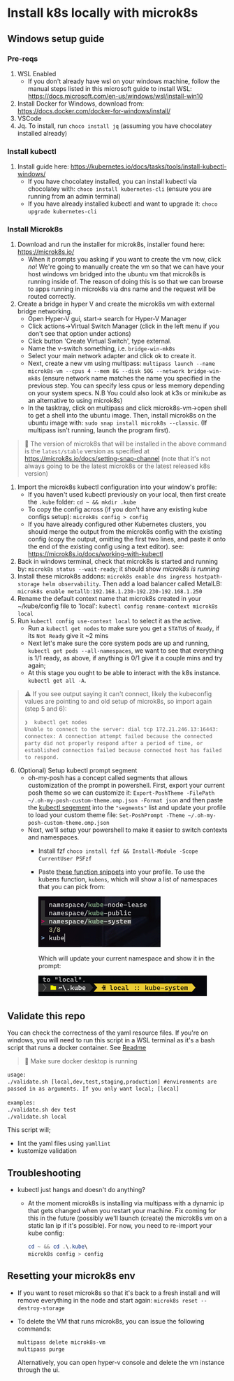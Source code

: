 # Install k8s locally with microk8s

## Windows setup guide

### Pre-reqs

1. WSL Enabled
    * If you don't already have wsl on your windows machine, follow the manual steps listed in this microsoft guide to install WSL: <https://docs.microsoft.com/en-us/windows/wsl/install-win10>
2. Install Docker for Windows, download from: <https://docs.docker.com/docker-for-windows/install/>
3. VSCode
4. Jq. To install, run `choco install jq` (assuming you have chocolatey installed already)

### Install kubectl

1. Install guide here: <https://kubernetes.io/docs/tasks/tools/install-kubectl-windows/>
    * If you have chocolatey installed, you can install kubectl via chocolatey with: `choco install kubernetes-cli` (ensure you are running from an admin terminal)
    * If you have already installed kubectl and want to upgrade it: `choco upgrade kubernetes-cli`

### Install Microk8s

1. Download and run the installer for microk8s, installer found here: <https://microk8s.io/>
    * When it prompts you asking if you want to create the vm now, click *no*! We're going to manually create the vm so that we can have your host windows vm bridged into the ubuntu vm that microk8s is running inside of. The reason of doing this is so that we can browse to apps running in microk8s via dns name and the request will be routed correctly.
2. Create a bridge in hyper V and create the microk8s vm with external bridge networking.
    * Open Hyper-V gui, start-> search for Hyper-V Manager
    * Click actions->Virtual Switch Manager (click in the left menu if you don't see that option under actions)
    * Click button 'Create Virtual Switch', type external.
    * Name the v-switch something, i.e. `bridge-win-mk8s`
    * Select your main network adapter and click ok to create it.
    * Next, create a new vm using multipass: `multipass launch --name microk8s-vm --cpus 4 --mem 8G --disk 50G --network bridge-win-mk8s` (ensure network name matches the name you specified in the previous step. You can specify less cpus or less memory depending on your system specs. N.B You could also look at k3s or minikube as an alternative to using microk8s)
    * In the tasktray, click on multipass and click microk8s-vm->open shell to get a shell into the ubuntu image. Then, install microk8s on the ubuntu image with: `sudo snap install microk8s --classic`. (If multipass isn't running, launch the program first).
  
> :raising_hand: The version of microk8s that will be installed in the above command is the `latest/stable` version as specified at <https://microk8s.io/docs/setting-snap-channel> (note that it's not always going to be the latest microk8s or the latest released k8s version)

1. Import the microk8s kubectl configuration into your window's profile:
    * If you haven't used kubectl previously on your local, then first create the `.kube` folder: `cd ~ && mkdir .kube`
    * To copy the config across (if you don't have any existing kube configs setup): `microk8s config > config`
    * If you have already configured other Kubernetes clusters, you should merge the output from the microk8s config with the existing config (copy the output, omitting the first two lines, and paste it onto the end of the existing config using a text editor). see: https://microk8s.io/docs/working-with-kubectl
2. Back in windows terminal, check that microk8s is started and running by: `microk8s status --wait-ready`; it should show *microk8s is running*
3. Install these microk8s addons: `microk8s enable dns ingress hostpath-storage helm observability`. Then add a load balancer called MetalLB: `microk8s enable metallb:192.168.1.230-192.230-192.168.1.250`
4. Rename the default context name that microk8s created in your ~/kube/config file to 'local': `kubectl config rename-context microk8s local` 
5. Run `kubectl config use-context local` to select it as the active.
    * Run a `kubectl get nodes` to make sure you get a `STATUS` of `Ready`, if its `Not Ready` give it ~2 mins
    * Next let's make sure the core system pods are up and running, `kubectl get pods --all-namespaces`, we want to see that everything is 1/1 ready, as above, if anything is 0/1 give it a couple mins and try again;
    * At this stage you ought to be able to interact with the k8s instance. `kubectl get all -A`.

> :warning: If you see output saying it can't connect, likely the kubeconfig values are pointing to and old setup of microk8s, so import again (step 5 and 6): 
> ``` 
> ❯  kubectl get nodes 
> Unable to connect to the server: dial tcp 172.21.246.13:16443: connectex: A connection attempt failed because the connected party did not properly respond after a period of time, or established connection failed because connected host has failed to respond.
> ```

6. (Optional) Setup kubectl prompt segment
    * oh-my-posh has a concept called segments that allows customization of the prompt in powershell. First, export your current posh theme so we can customize it: `Export-PoshTheme -FilePath ~/.oh-my-posh-custom-theme.omp.json -Format json` and then paste the [kubectl segement](https://ohmyposh.dev/docs/segments/kubectl) into the `"segments"` list and update your profile to load your custom theme file: `Set-PoshPrompt -Theme ~/.oh-my-posh-custom-theme.omp.json`
    * Next, we'll setup your powershell to make it easier to switch contexts and namespaces.
        * Install fzf `choco install fzf && Install-Module -Scope CurrentUser PSFzf`
        * Paste [these function snippets](https://medium.com/dataseries/handy-kubernetes-context-namespace-switcher-for-powershell-a432ff8ae7cd) into your profile. To use the kubens function, `kubens`, which will show a list of namespaces that you can pick from:
  
            ![Terminal kubens usage](kubectl-kubens.png)

            Which will update your current namespace and show it in the prompt:

            ![Terminal prompt with kubectl namespace segment](kubectl-current-namespace-example.png)

## Validate this repo

You can check the correctness of  the yaml resource files. If you're on windows, you will need to run this script in a WSL terminal as it's a bash script that runs a docker container. See [Readme](../windows-terminal/README.md)

>:star2: Make sure docker desktop is running

```shell
usage:
./validate.sh [local,dev,test,staging,production] #environments are passed in as arguments. If you only want local; [local]

examples:
./validate.sh dev test
./validate.sh local

```

This script will;

* lint the yaml files using `yamllint`
* kustomize validation
  
## Troubleshooting

* kubectl just hangs and doesn't do anything?
  * At the moment microk8s is installing via multipass with a dynamic ip that gets changed when you restart your machine. Fix coming for this in the future (possibly we'll launch (create) the microk8s vm on a static lan ip if it's possible). For now, you need to re-import your kube config:
  
    ```powershell
    cd ~ && cd .\.kube\
    microk8s config > config
    ```

## Resetting your microk8s env

* If you want to reset microk8s so that it's back to a fresh install and will remove everything in the node and start again: `microk8s reset --destroy-storage`

* To delete the VM that runs microk8s, you can issue the following commands:

    ```shell
    multipass delete microk8s-vm
    multipass purge
    ```

    Alternatively, you can open hyper-v console and delete the vm instance through the ui.
